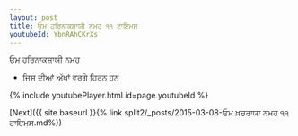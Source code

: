 ```yaml
---
layout: post
title: ਓਮ ਹਰਿਨਾਕਸ਼ਾਯੀ ਨਮਹ ੧੧ ਟਾਇਮਸ
youtubeId: YbnRAhCKrXs
---
```

 
 
 ਓਮ ਹਰਿਨਾਕਸ਼ਾਯੀ ਨਮਹ  
 
 -  ਜਿਸ ਦੀਆਂ ਅੱਖਾਂ ਵਰਗੇ ਹਿਰਨ ਹਨ 
 
  
 
  
 
 
 
 
 
 


{% include youtubePlayer.html id=page.youtubeId %}
 
[Next]({{ site.baseurl }}{% link  split2/_posts/2015-03-08-ਓਮ ਖ਼ਚਰਾਯਾ ਨਮਹ ੧੧ ਟਾਇਮਸ.md%})
 
